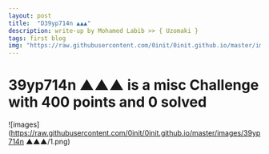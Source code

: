 ```yaml
---
layout: post
title:  "D39yp714n ▲▲▲"
description: write-up by Mohamed Labib >> { Uzomaki }
tags: first blog
img: "https://raw.githubusercontent.com/0init/0init.github.io/master/images/egycert.png"
---
```

# 39yp714n ▲▲▲ is a misc Challenge with 400 points and 0 solved
![images](https://raw.githubusercontent.com/0init/0init.github.io/master/images/39yp714n ▲▲▲/1.png)

